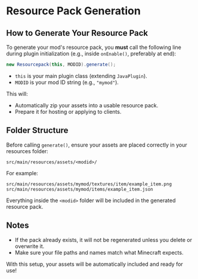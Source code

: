 # Resource Pack Generation
## How to Generate Your Resource Pack

To generate your mod's resource pack, you **must** call the following line during plugin initialization (e.g., inside `onEnable()`, preferably at end):

```java
new Resourcepack(this, MODID).generate();
```

- `this` is your main plugin class (extending `JavaPlugin`).
- `MODID` is your mod ID string (e.g., `"mymod"`).

This will:
- Automatically zip your assets into a usable resource pack.
- Prepare it for hosting or applying to clients.

## Folder Structure

Before calling `generate()`, ensure your assets are placed correctly in your resources folder:

```
src/main/resources/assets/<modid>/
```

For example:

```
src/main/resources/assets/mymod/textures/item/example_item.png
src/main/resources/assets/mymod/items/example_item.json
```

Everything inside the `<modid>` folder will be included in the generated resource pack.

## Notes

- If the pack already exists, it will not be regenerated unless you delete or overwrite it.
- Make sure your file paths and names match what Minecraft expects.

With this setup, your assets will be automatically included and ready for use!
